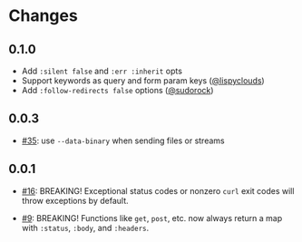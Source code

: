 # Changes

## 0.1.0

-  Add `:silent false` and `:err :inherit` opts
-  Support keywords as query and form param keys ([@lispyclouds](https://github.com/lispyclouds))
-  Add `:follow-redirects false` options ([@sudorock](https://github.com/sudorock))

## 0.0.3

- [#35](https://github.com/babashka/babashka.curl/issues/35): use
  `--data-binary` when sending files or streams

## 0.0.1

- [#16](https://github.com/babashka/babashka.curl/issues/16): BREAKING!
  Exceptional status codes or nonzero `curl` exit codes will throw exceptions by
  default.

- [#9](https://github.com/babashka/babashka.curl/issues/9): BREAKING! Functions
  like `get`, `post`, etc. now always return a map with `:status`, `:body`, and
  `:headers`.
